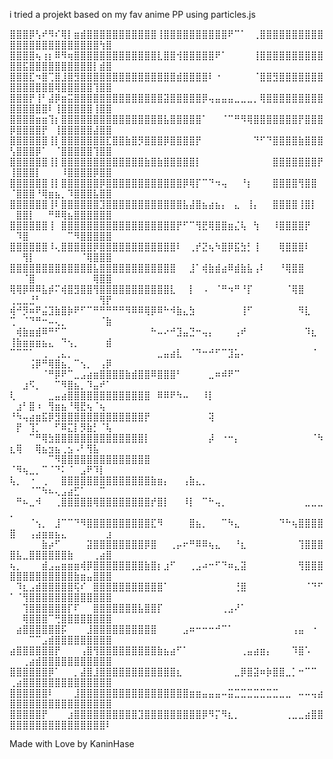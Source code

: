 i tried a projekt based on my fav anime PP using particles.js

⣿⣿⣿⡿⢣⠞⠻⠎⢿⡇⣶⣾⣿⣿⣿⣿⣿⣿⣿⣿⣿⣿⣿⢸⣿⣿⣿⣿⣿⣿⣿⣿⣿⣿⠟⠉⠁⠀⢀⣿⣿⣿⣿⣿⣿⣿⣿⣿⣿⣿⣿⣿⣿⣿⣿⣿⣿⣿⣿⣿⣿⣿⣿⢳⣿
⣿⣿⣿⣿⢦⢰⡆⠿⠻⢶⣿⣿⣿⣿⣿⣿⣿⣿⣿⣿⣿⣿⣿⣇⣿⣿⢺⣿⣿⣿⣿⣿⠟⠁⠀⠀⠀⠀⢸⣿⣿⣿⣿⣿⣿⣿⣿⣿⣿⣿⣿⣯⣿⣿⣿⣿⣿⣿⣿⣿⣿⣿⡇⣾⣿
⣿⣿⣿⣏⠲⣿⢉⣿⣸⣿⣻⣿⣿⣿⣿⣿⣿⣿⣿⣿⣿⣿⣿⣿⣿⣿⣾⣿⣿⣿⣿⠇⠐⠀⠀⠀⠀⠀⠈⣿⣿⣻⣿⣿⣿⣿⣿⣿⣿⣿⣿⣿⣿⣿⣿⣿⢿⣿⣿⣿⣿⣿⢹⣿⣿
⣿⣿⣿⡟⢸⠃⣼⡿⣶⣭⣿⣿⣿⣿⣿⣿⣿⣿⣿⣿⣿⣿⣿⣿⣽⣿⣿⣿⣿⣿⡿⢤⣤⣤⣤⣀⣀⣀⡀⢿⣿⣿⣿⣿⣿⣿⣿⣿⣿⣿⣿⣿⣿⣿⣿⠇⢸⣿⣿⣿⣿⣿⢸⣿⣿
⣿⣿⣿⣿⣶⣶⢹⡆⣿⣿⣿⣿⣿⣿⣿⣿⣿⣿⣿⣿⣿⣿⣿⣿⣧⣿⣿⣿⣿⣿⠁⠀⠀⠈⠉⠛⠻⢿⣿⣿⣿⣿⣿⣿⣿⡟⣿⣿⣿⡿⣿⣿⣿⣿⡟⠀⢸⣿⣿⣿⣿⣿⣼⣿⣿
⣿⣿⣿⣿⣿⣿⢸⡇⣿⣿⣿⣿⣿⣿⣿⣏⣿⣿⣷⣿⡻⣿⣿⣿⡿⣿⣿⣿⣿⡟⠀⠀⠀⠀⠀⠀⠀⠀⠙⠋⠙⣿⣿⣿⣿⣷⣿⣿⣿⢣⣿⣿⣿⡿⠁⠀⠈⣿⣿⣿⣿⣿⢹⣿⣿
⣿⣿⣿⣿⣿⣿⢸⡇⣿⣿⣿⣿⣿⣿⣿⣿⣿⣿⣿⣿⣿⣷⣿⣷⣿⣿⣿⣿⣿⡇⠀⠀⠀⠀⠀⠀⠀⠀⠀⠀⠀⣿⣿⣿⣿⣿⣿⣿⡟⢸⣿⣿⣿⡇⠀⠀⠀⠸⣿⣿⣿⣿⡿⣿⣿
⣿⣿⣿⣿⣿⣿⢸⡇⣿⣿⣿⣿⣿⣿⡿⣿⣿⣿⣿⣿⣿⣿⣿⣿⣿⣿⣿⡿⢿⡏⠉⠙⠲⢤⠀⠀⠘⡆⠀⠀⠀⣿⣿⣿⣿⢻⣿⣿⠀⠈⣿⣿⣿⠘⢿⣶⣦⡀⠹⣿⣿⣿⣧⣿⣿
⣿⣿⣿⣿⣿⣿⢸⠇⣿⣿⣿⣿⣿⣿⣹⣿⣿⣿⣿⣿⣿⣿⣿⣿⣿⣿⣿⣧⣼⣿⣦⣴⣦⡄⠀⣄⠀⢸⡄⠀⠀⣿⣿⣿⣿⢸⣿⡇⠀⠀⣿⣿⡇⠀⠀⠛⠿⢿⣦⣿⣿⣿⣿⣿⣿
⣿⣿⣿⣿⣿⣿⢸⠀⣿⣿⣿⣿⣿⣿⣿⣿⣿⣿⣿⣿⣿⣿⣿⣿⣿⣿⡟⠋⠉⢻⣟⢿⣿⣿⣶⣌⢧⠀⢳⠀⠀⠸⣿⣿⣿⣿⡟⠀⠀⠀⠹⣿⠀⠀⠀⠀⠀⠀⠉⠻⣿⣿⣿⣿⣿
⣿⣿⣿⣿⣿⣿⠸⢄⣿⣿⣿⣿⣿⡿⣿⣿⣿⣿⣿⣿⣿⣿⣿⣿⣿⣿⠇⠀⢀⡞⣝⢦⠳⣿⡿⣯⣳⡃⢸⠀⠀⠀⢿⣿⣿⣿⠇⠀⠀⠀⠀⢻⡇⠀⠀⠀⠀⠀⠀⠀⠈⢿⣿⣿⣿
⣿⣿⣿⣿⣿⣿⣿⣿⣿⣿⣿⣿⣿⣧⣿⣿⣿⣿⣿⣿⣿⣿⣿⣿⣿⣿⠀⠀⣸⠁⢾⣷⣾⣴⠿⣾⣷⣧⢠⠇⠀⠀⠘⢿⣿⣿⠀⠀⠀⠀⠀⠈⣿⠀⠀⠀⠀⠀⠀⠀⠀⠀⢿⣿⣿
⢿⢿⡿⠿⠿⣧⡾⠍⢾⣿⣻⣿⣿⢻⣿⣿⣿⣿⣿⣿⣿⣿⣿⣿⣿⣇⠀⠀⡇⠀⠠⠀⠈⠛⠲⠛⠘⡏⠀⠀⠀⠀⠀⠈⢿⣿⠀⠀⠀⢀⣀⣀⣘⠃⠀⠀⠀⠀⠀⠀⠀⠀⠀⢻⡟
⢾⠚⡻⠶⠟⣬⣹⣷⣿⡷⠟⠋⠉⠛⠛⠛⠛⠛⠻⠿⠿⢿⡿⠿⠓⠺⣷⣄⣳⠀⠀⠀⠀⠀⠀⠀⢸⠋⠀⠀⠀⠀⠀⠀⠀⠻⣇⠀⠀⢉⠀⠈⠙⠛⠒⠤⢄⡀⠀⠀⠀⠀⠀⠈⣷
⠀⢾⣷⣶⣾⠿⠛⠋⠉⠀⠀⠀⠀⠀⠀⠀⠀⠀⠀⠀⠀⠀⠓⠤⠔⠚⣹⣤⣙⠒⢤⡄⠀⠀⠀⢠⠞⠀⠀⠀⠀⠀⠀⠀⠀⠀⠹⣆⠀⢸⣷⣶⣶⣶⣦⣄⠀⠙⢢⡀⠀⠀⠀⠀⣾
⠉⠉⠉⠁⠀⢀⠀⢀⣄⡀⠀⠀⠀⠀⠀⠀⠀⠀⠀⠀⠀⠀⠀⣀⣤⣴⣇⠀⠈⠙⠒⠚⠋⠉⣹⣥⠄⠀⠀⠀⠀⠀⠀⠀⠀⠀⠀⠈⠀⠀⠀⠀⢨⡿⠛⢿⣿⣦⡀⠉⢢⡀⠀⢠⡿
⠀⠀⠀⠀⠀⠈⠛⡿⠟⠉⣀⣠⣴⣶⣿⣿⣿⣿⣷⣾⣿⣿⠿⣿⣿⣿⠃⠀⠀⠀⠀⣀⠶⠾⠟⠉⠀⠀⠀⠀⠀⠀⠀⠀⠀⠀⠀⠀⠀⠀⠀⣰⠫⡀⠀⠀⠉⠻⣿⣦⡀⠹⣤⠞⠁
⢇⠀⠀⠀⠀⠀⣀⣤⣴⣿⣿⣿⣿⣿⣿⣿⣿⣿⣿⣿⣿⣿⠀⠿⠿⠟⠳⠤⠀⠀⠸⡇⠀⠀⠀⠀⠀⠀⠀⠀⠀⠀⠀⠀⠀⠀⠀⠀⠀⠀⣰⠃⣿⠰⠀⢻⣶⣦⠘⢿⣟⢦⠈⢦⠀
⠘⠳⢤⣴⣶⣯⡿⣻⣿⣿⣿⣿⣿⣿⣿⣿⣿⣿⣿⣿⣿⡟⠀⠀⠀⠀⠀⠀⠀⠀⠀⢽⠀⠀⠀⠀⠀⠀⠀⠀⠀⠀⠀⠀⠀⠀⠀⠀⠀⠀⡟⠀⢹⡁⠀⠀⠋⠿⣍⡇⡻⣷⡃⠈⢧
⠀⠀⠀⠉⠛⢿⣳⣿⣿⣿⣿⣿⣿⣿⣿⣿⣿⣿⣿⣿⣿⡇⠀⠀⠀⠀⠀⠀⠀⠀⠀⡼⠀⠐⠒⡄⠀⠀⠀⠀⠀⠀⠀⠀⠀⠀⠀⠈⠳⣆⢿⠀⠀⢿⣦⣲⣦⢀⣢⠠⠃⢻⣧⠀⠀
⠀⠀⠀⠀⠀⠀⠉⠻⣿⣿⣿⣿⣿⣿⣿⣿⣿⣿⣿⣿⣿⣿⠀⠀⠀⠀⠀⠀⠀⠀⠀⠀⠀⠀⠀⠀⠀⠀⠀⠀⠀⠀⠀⠀⠀⠀⠀⠀⠀⠈⠻⢦⣀⡀⠉⠈⠙⠅⠈⠀⣠⠟⠹⡇⠀
⢧⡀⠀⠐⠀⢀⠀⠀⣿⣿⣿⣿⣿⣿⣿⣿⣿⣿⣿⣿⣿⣿⣷⣶⡄⠀⠀⢠⣷⣄⡀⠀⠀⠀⠀⠀⠀⠀⠀⠀⠀⠀⠀⠀⠀⠀⠀⠀⠀⠀⠀⠀⠈⠉⠳⠦⢄⣠⣴⣋⠁⠀⠀⠉⠀
⠀⠛⠦⣀⠺⠀⠀⢀⣿⣿⣿⣿⣿⢿⣿⣿⣿⣿⣿⣿⣿⣿⡞⣿⡇⠀⠀⠸⡇⠀⠉⠓⢤⡀⠀⠀⠀⠀⠀⠀⠀⠀⠀⠀⠀⠀⣀⣀⣀⡀⠀⠀⠀⠀⠀⠀⠀⠀⠀⠀⠀⠀⠀⠀⠀
⠀⠀⠀⠈⢢⡀⠀⣸⠉⠉⠙⠻⣿⣿⣿⣿⣿⣿⣿⣿⣿⣿⣏⠻⠀⠀⠀⠀⣿⣦⡀⠀⠀⠉⠳⣄⠀⠀⠀⠀⠀⠀⠙⠓⢦⣿⣿⣿⣿⣿⠀⠀⢠⣴⣶⣶⣦⣄⠀⠀⠀⠀⠀⠀⣰
⠀⠀⠀⠀⠀⣷⡴⠋⠀⠀⠀⠀⣽⣿⣿⣿⣿⣿⣿⣿⣿⡿⣿⠀⠀⢀⡤⠖⠛⠿⠿⢦⣄⠀⠀⠘⣆⠀⠀⠀⠀⠀⠀⠀⠀⢹⣿⣿⣿⣿⣧⣀⣿⣿⣿⣿⣿⣿⣷⠀⠀⠀⢀⣴⣿
⢦⡀⠀⠀⠀⣾⣠⣤⣶⣶⣶⢾⡿⣿⣿⣿⣿⣿⣿⣿⣿⣷⣿⡆⣰⠋⠀⠀⢀⣠⠴⠒⠋⠙⠶⣄⣽⠀⠀⠀⠀⠀⠀⠀⠀⢻⣿⣿⣿⣿⣿⣿⣿⣿⣿⣿⣿⣿⣿⣷⣶⣤⣿⣿⣿
⠀⠹⣆⣠⣾⣿⣿⣿⣿⣿⢯⠎⠀⣿⣿⣿⣿⣿⣿⣿⣿⣿⣿⣿⠁⠀⠀⠀⠀⠀⠀⠀⠀⠀⠀⢘⣿⠀⠀⠀⠀⠀⠀⠀⠀⠀⠈⠙⠋⠁⠈⢻⣿⣿⣿⣿⣿⣿⣿⣿⣿⣿⣿⣿⣿
⠀⠀⢹⣿⣿⣿⣿⣿⣿⡏⠏⠀⠀⣿⣿⣿⣿⣿⣿⣿⣧⣿⣿⡏⠀⠀⠀⠀⠀⠀⠀⠀⠀⢀⣠⠜⠁⠀⠀⠀⠀⠀⠀⠀⠀⠀⠀⠀⠀⠀⠀⢿⣿⣿⣿⠉⢛⣿⣿⣿⣿⣿⣿⣿⣿
⠀⣴⣿⣿⣿⣿⣿⣿⡯⠀⠀⠀⣸⣿⣿⣿⣿⣿⣿⣿⣿⣿⣿⠀⠀⠀⠀⣠⠶⠒⠒⠒⠚⠉⠁⠀⠀⠀⠀⠀⠀⠀⠀⠀⢠⣤⠀⠐⠀⠀⠀⠀⠉⠉⣠⣾⣿⣿⣿⣿⣿⣿⣿⣿⣿
⣴⣿⣿⣿⣿⣿⣿⡟⠀⠀⠀⢠⣿⢻⣿⣿⣿⣿⣿⣿⣿⣿⣿⣷⣦⣴⠋⠁⠀⠀⠀⠀⠀⠀⠀⠀⢀⣤⣴⣶⡄⠀⠀⠀⠹⣿⠡⠀⠀⠀⠀⢀⣴⣾⣿⣿⣿⣿⣿⣿⣿⣿⣿⣿⣿
⣿⣿⣿⣿⣿⣿⡿⠁⠀⠀⡀⣼⣿⣸⣿⣿⣿⣿⣿⣿⣿⣿⣿⣿⣿⣿⣆⠀⠀⠀⠀⠀⠀⠀⠀⣀⡿⣿⣽⠶⡷⣿⣿⣀⡁⠒⠉⠉⠀⢀⣴⣿⣿⣿⣿⣿⣿⣿⣿⣿⣿⣿⣿⣿⣿
⣿⣿⣿⣿⣿⣿⠇⠀⠀⠀⣸⣿⣿⣿⣿⣿⣿⣿⣿⣿⣿⣿⣿⣿⣿⣿⣿⣿⣶⣶⣤⣤⣤⠤⣭⣉⣉⣉⣉⣉⣉⣉⣀⣀⠀⠤⠤⢤⣴⣿⣿⣿⣿⣿⣿⣿⣿⣿⣿⣿⣿⣿⣿⣿⣿
⣿⣿⣿⣿⣿⡟⠀⠀⠀⣰⣿⣿⣿⣿⣿⣿⣿⣿⣿⣿⣹⣿⣿⣿⣿⣿⣿⣿⣿⣿⡿⠻⡍⠻⣆⡀⠀⠀⠀⠀⠀⠀⠀⢀⣀⣀⣴⣿⣿⣿⣿⣿⣿⣿⣿⣿⣿⣿⣿⣿⣿⣿⣿⣿⠇

Made with Love by KaninHase
